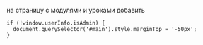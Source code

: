 на страницу с модулями и уроками добавить

    if (!window.userInfo.isAdmin) {
      document.querySelector('#main').style.marginTop = '-50px';
    }
